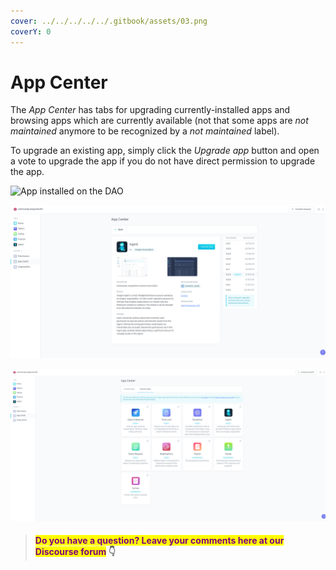 ```yaml
---
cover: ../../../../../.gitbook/assets/03.png
coverY: 0
---
```


# App Center

The _App Center_ has tabs for upgrading currently-installed apps and browsing apps which are currently available (not that some apps are _not maintained_ anymore to be recognized by a _not maintained_ label).

To upgrade an existing app, simply click the _Upgrade app_ button and open a vote to upgrade the app if you do not have direct permission to upgrade the app.

![App installed on the DAO](https://d33v4339jhl8k0.cloudfront.net/docs/assets/5c98a4fe0428633d2cf3fcf7/images/5ea0806e04286364bc98d037/file-Kc4Ohw1O3v.png)

![Example of App details (Agent installed on the DAO)](../../../../../.gitbook/assets/file-nfkS8rXd3C.png)

![Apps that can be installed on the DAO](<../../../../../.gitbook/assets/file-Z7YN9k6LKs (1).png>)



> #### <mark style="color:purple;">Do you have a question? Leave your comments here at our Discourse forum</mark> 👇
